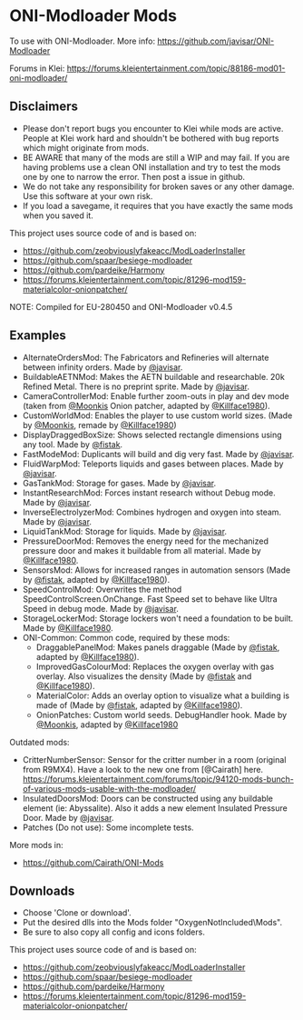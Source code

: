 # ONI-Modloader Mods

To use with ONI-Modloader. More info:
https://github.com/javisar/ONI-Modloader

Forums in Klei:
https://forums.kleientertainment.com/topic/88186-mod01-oni-modloader/


Disclaimers
----------
* Please don't report bugs you encounter to Klei while mods are active. People at Klei work hard and shouldn't be bothered with bug reports which might originate from mods.
* BE AWARE that many of the mods are still a WIP and may fail. If you are having problems use a clean ONI installation and try to test the mods one by one to narrow the error. Then post a issue in github.
* We do not take any responsibility for broken saves or any other damage. Use this software at your own risk.
* If you load a savegame, it requires that you have exactly the same mods when you saved it.

This project uses source code of and is based on:
* https://github.com/zeobviouslyfakeacc/ModLoaderInstaller
* https://github.com/spaar/besiege-modloader
* https://github.com/pardeike/Harmony
* https://forums.kleientertainment.com/topic/81296-mod159-materialcolor-onionpatcher/


NOTE: Compiled for EU-280450 and ONI-Modloader v0.4.5


Examples
--------
* AlternateOrdersMod: The Fabricators and Refineries will alternate between infinity orders. Made by [@javisar](https://github.com/javisar).
* BuildableAETNMod: Makes the AETN buildable and researchable. 20k Refined Metal. There is no preprint sprite. Made by [@javisar](https://github.com/javisar).
* CameraControllerMod: Enable further zoom-outs in play and dev mode (taken from [@Moonkis](https://github.com/Moonkis) Onion patcher, adapted by [@Killface1980](https://github.com/Killface1980)).
* CustomWorldMod: Enables the player to use custom world sizes. (Made by [@Moonkis](https://github.com/Moonkis), remade by [@Killface1980](https://github.com/Killface1980))
* DisplayDraggedBoxSize: Shows selected rectangle dimensions using any tool. Made by [@fistak](https://github.com/fistak).
* FastModeMod: Duplicants will build and dig very fast. Made by [@javisar](https://github.com/javisar).
* FluidWarpMod: Teleports liquids and gases between places. Made by [@javisar](https://github.com/javisar).
* GasTankMod: Storage for gases. Made by [@javisar](https://github.com/javisar).
* InstantResearchMod: Forces instant research without Debug mode. Made by [@javisar](https://github.com/javisar).
* InverseElectrolyzerMod: Combines hydrogen and oxygen into steam. Made by [@javisar](https://github.com/javisar).
* LiquidTankMod: Storage for liquids. Made by [@javisar](https://github.com/javisar).
* PressureDoorMod: Removes the energy need for the mechanized pressure door and makes it buildable from all material. Made by [@Killface1980](https://github.com/Killface1980).
* SensorsMod: Allows for increased ranges in automation sensors (Made by [@fistak](https://github.com/fistak), adapted by [@Killface1980](https://github.com/Killface1980)).
* SpeedControlMod: Overwrites the method SpeedControlScreen.OnChange. Fast Speed set to behave like Ultra Speed in debug mode. Made by [@javisar](https://github.com/javisar).
* StorageLockerMod: Storage lockers won't need a foundation to be built. Made by [@Killface1980](https://github.com/Killface1980).
* ONI-Common: Common code, required by these mods:
  * DraggablePanelMod: Makes panels draggable (Made by [@fistak](https://github.com/fistak), adapted by [@Killface1980](https://github.com/Killface1980)).
  * ImprovedGasColourMod: Replaces the oxygen overlay with gas overlay. Also visualizes the density (Made by [@fistak](https://github.com/fistak) and [@Killface1980](https://github.com/Killface1980)).
  * MaterialColor: Adds an overlay option to visualize what a building is made of (Made by [@fistak](https://github.com/fistak), adapted by [@Killface1980](https://github.com/Killface1980)).
  * OnionPatches: Custom world seeds. DebugHandler hook. Made by [@Moonkis](https://github.com/Moonkis), adapted by [@Killface1980](https://github.com/Killface1980)

Outdated mods:
* CritterNumberSensor: Sensor for the critter number in a room (original from R9MX4). Have a look to the new one from [@Cairath] here. https://forums.kleientertainment.com/forums/topic/94120-mods-bunch-of-various-mods-usable-with-the-modloader/
* InsulatedDoorsMod: Doors can be constructed using any buildable element (ie: Abyssalite). Also it adds a new element Insulated Pressure Door. Made by [@javisar](https://github.com/javisar).
* Patches (Do not use): Some incomplete tests.

More mods in:
* https://github.com/Cairath/ONI-Mods

Downloads
---------
* Choose 'Clone or download'.
* Put the desired dlls into the Mods folder "OxygenNotIncluded\Mods".
* Be sure to also copy all config and icons folders.


This project uses source code of and is based on:
* https://github.com/zeobviouslyfakeacc/ModLoaderInstaller
* https://github.com/spaar/besiege-modloader
* https://github.com/pardeike/Harmony
* https://forums.kleientertainment.com/topic/81296-mod159-materialcolor-onionpatcher/

